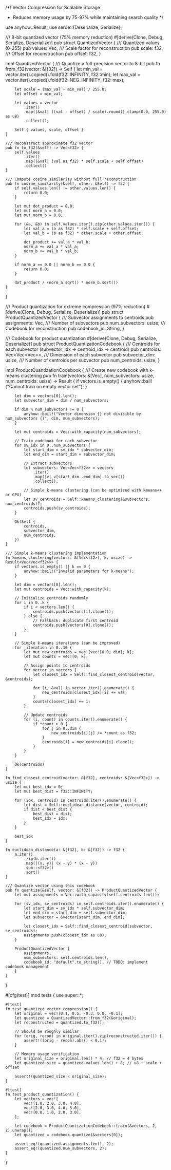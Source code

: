 /*! Vector Compression for Scalable Storage
 * Reduces memory usage by 75-97% while maintaining search quality
 */

use anyhow::Result;
use serde::{Deserialize, Serialize};

/// 8-bit quantized vector (75% memory reduction)
#[derive(Clone, Debug, Serialize, Deserialize)]
pub struct QuantizedVector {
    /// Quantized values (0-255)
    pub values: Vec<u8>,
    /// Scale factor for reconstruction
    pub scale: f32,
    /// Offset for reconstruction
    pub offset: f32,
}

impl QuantizedVector {
    /// Quantize a full-precision vector to 8-bit
    pub fn from_f32(vector: &[f32]) -> Self {
        let min_val = vector.iter().copied().fold(f32::INFINITY, f32::min);
        let max_val = vector.iter().copied().fold(f32::NEG_INFINITY, f32::max);
        
        let scale = (max_val - min_val) / 255.0;
        let offset = min_val;
        
        let values = vector
            .iter()
            .map(|&val| ((val - offset) / scale).round().clamp(0.0, 255.0) as u8)
            .collect();
        
        Self { values, scale, offset }
    }
    
    /// Reconstruct approximate f32 vector
    pub fn to_f32(&self) -> Vec<f32> {
        self.values
            .iter()
            .map(|&val| (val as f32) * self.scale + self.offset)
            .collect()
    }
    
    /// Compute cosine similarity without full reconstruction
    pub fn cosine_similarity(&self, other: &Self) -> f32 {
        if self.values.len() != other.values.len() {
            return 0.0;
        }
        
        let mut dot_product = 0.0;
        let mut norm_a = 0.0;
        let mut norm_b = 0.0;
        
        for (&a, &b) in self.values.iter().zip(other.values.iter()) {
            let val_a = (a as f32) * self.scale + self.offset;
            let val_b = (b as f32) * other.scale + other.offset;
            
            dot_product += val_a * val_b;
            norm_a += val_a * val_a;
            norm_b += val_b * val_b;
        }
        
        if norm_a == 0.0 || norm_b == 0.0 {
            return 0.0;
        }
        
        dot_product / (norm_a.sqrt() * norm_b.sqrt())
    }
}

/// Product quantization for extreme compression (97% reduction)
#[derive(Clone, Debug, Serialize, Deserialize)]
pub struct ProductQuantizedVector {
    /// Subvector assignments to centroids
    pub assignments: Vec<u8>,
    /// Number of subvectors
    pub num_subvectors: usize,
    /// Codebook for reconstruction
    pub codebook_id: String,
}

/// Codebook for product quantization
#[derive(Clone, Debug, Serialize, Deserialize)]
pub struct ProductQuantizationCodebook {
    /// Centroids for each subvector (subvector_idx -> centroid_idx -> centroid)
    pub centroids: Vec<Vec<Vec<f32>>>,
    /// Dimension of each subvector
    pub subvector_dim: usize,
    /// Number of centroids per subvector
    pub num_centroids: usize,
}

impl ProductQuantizationCodebook {
    /// Create new codebook with k-means clustering
    pub fn train(vectors: &[Vec<f32>], num_subvectors: usize, num_centroids: usize) -> Result<Self> {
        if vectors.is_empty() {
            anyhow::bail!("Cannot train on empty vector set");
        }
        
        let dim = vectors[0].len();
        let subvector_dim = dim / num_subvectors;
        
        if dim % num_subvectors != 0 {
            anyhow::bail!("Vector dimension {} not divisible by num_subvectors {}", dim, num_subvectors);
        }
        
        let mut centroids = Vec::with_capacity(num_subvectors);
        
        // Train codebook for each subvector
        for sv_idx in 0..num_subvectors {
            let start_dim = sv_idx * subvector_dim;
            let end_dim = start_dim + subvector_dim;
            
            // Extract subvectors
            let subvectors: Vec<Vec<f32>> = vectors
                .iter()
                .map(|v| v[start_dim..end_dim].to_vec())
                .collect();
            
            // Simple k-means clustering (can be optimized with kmeans++ or GPU)
            let sv_centroids = Self::kmeans_clustering(&subvectors, num_centroids)?;
            centroids.push(sv_centroids);
        }
        
        Ok(Self {
            centroids,
            subvector_dim,
            num_centroids,
        })
    }
    
    /// Simple k-means clustering implementation
    fn kmeans_clustering(vectors: &[Vec<f32>], k: usize) -> Result<Vec<Vec<f32>>> {
        if vectors.is_empty() || k == 0 {
            anyhow::bail!("Invalid parameters for k-means");
        }
        
        let dim = vectors[0].len();
        let mut centroids = Vec::with_capacity(k);
        
        // Initialize centroids randomly
        for i in 0..k {
            if i < vectors.len() {
                centroids.push(vectors[i].clone());
            } else {
                // Fallback: duplicate first centroid
                centroids.push(vectors[0].clone());
            }
        }
        
        // Simple k-means iterations (can be improved)
        for _iteration in 0..10 {
            let mut new_centroids = vec![vec![0.0; dim]; k];
            let mut counts = vec![0; k];
            
            // Assign points to centroids
            for vector in vectors {
                let closest_idx = Self::find_closest_centroid(vector, &centroids);
                
                for (i, &val) in vector.iter().enumerate() {
                    new_centroids[closest_idx][i] += val;
                }
                counts[closest_idx] += 1;
            }
            
            // Update centroids
            for (i, count) in counts.iter().enumerate() {
                if *count > 0 {
                    for j in 0..dim {
                        new_centroids[i][j] /= *count as f32;
                    }
                    centroids[i] = new_centroids[i].clone();
                }
            }
        }
        
        Ok(centroids)
    }
    
    fn find_closest_centroid(vector: &[f32], centroids: &[Vec<f32>]) -> usize {
        let mut best_idx = 0;
        let mut best_dist = f32::INFINITY;
        
        for (idx, centroid) in centroids.iter().enumerate() {
            let dist = Self::euclidean_distance(vector, centroid);
            if dist < best_dist {
                best_dist = dist;
                best_idx = idx;
            }
        }
        
        best_idx
    }
    
    fn euclidean_distance(a: &[f32], b: &[f32]) -> f32 {
        a.iter()
            .zip(b.iter())
            .map(|(x, y)| (x - y) * (x - y))
            .sum::<f32>()
            .sqrt()
    }
    
    /// Quantize vector using this codebook
    pub fn quantize(&self, vector: &[f32]) -> ProductQuantizedVector {
        let mut assignments = Vec::with_capacity(self.centroids.len());
        
        for (sv_idx, sv_centroids) in self.centroids.iter().enumerate() {
            let start_dim = sv_idx * self.subvector_dim;
            let end_dim = start_dim + self.subvector_dim;
            let subvector = &vector[start_dim..end_dim];
            
            let closest_idx = Self::find_closest_centroid(subvector, sv_centroids);
            assignments.push(closest_idx as u8);
        }
        
        ProductQuantizedVector {
            assignments,
            num_subvectors: self.centroids.len(),
            codebook_id: "default".to_string(), // TODO: implement codebook management
        }
    }
}

#[cfg(test)]
mod tests {
    use super::*;
    
    #[test]
    fn test_quantized_vector_compression() {
        let original = vec![0.1, 0.5, -0.3, 0.8, -0.1];
        let quantized = QuantizedVector::from_f32(&original);
        let reconstructed = quantized.to_f32();
        
        // Should be roughly similar
        for (orig, recon) in original.iter().zip(reconstructed.iter()) {
            assert!((orig - recon).abs() < 0.1);
        }
        
        // Memory usage verification
        let original_size = original.len() * 4; // f32 = 4 bytes
        let quantized_size = quantized.values.len() + 8; // u8 + scale + offset
        
        assert!(quantized_size < original_size);
    }
    
    #[test]
    fn test_product_quantization() {
        let vectors = vec![
            vec![1.0, 2.0, 3.0, 4.0],
            vec![2.0, 3.0, 4.0, 5.0],
            vec![0.0, 1.0, 2.0, 3.0],
        ];
        
        let codebook = ProductQuantizationCodebook::train(&vectors, 2, 2).unwrap();
        let quantized = codebook.quantize(&vectors[0]);
        
        assert_eq!(quantized.assignments.len(), 2);
        assert_eq!(quantized.num_subvectors, 2);
    }
}